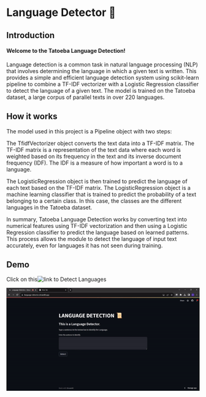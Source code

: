 # Language Detector 📜
## Introduction
#### Welcome to the Tatoeba Language Detection! 
Language detection is a common task in natural language processing (NLP) that involves determining the language in which a given text is written. This provides a simple and efficient language detection system using scikit-learn pipeline to combine a TF-IDF vectorizer with a Logistic Regression classifier to detect the language of a given text. The model is trained on the Tatoeba dataset, a large corpus of parallel texts in over 220 languages.

## How it works
The model used in this project is a Pipeline object with two steps:

The TfidfVectorizer object converts the text data into a TF-IDF matrix. The TF-IDF matrix is a representation of the text data where each word is weighted based on its frequency in the text and its inverse document frequency (IDF). The IDF is a measure of how important a word is to a language.

The LogisticRegression object is then trained to predict the language of each text based on the TF-IDF matrix. The LogisticRegression object is a machine learning classifier that is trained to predict the probability of a text belonging to a certain class. In this case, the classes are the different languages in the Tatoeba dataset.

In summary, Tatoeba Language Detection works by converting text into numerical features using TF-IDF vectorization and then using a Logistic Regression classifier to predict the language based on learned patterns. This process allows the module to detect the language of input text accurately, even for languages it has not seen during training.





## Demo

Click on this![link](https://asl-detector.streamlit.app/) to Detect Languages 

![Demo](https://raw.githubusercontent.com/aashishops/Language-Detection-Tatoeba/9039379470488dce59d57c78d6f606016e6e86dd/images/demo.gif)

